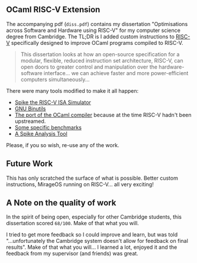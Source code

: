 OCaml RISC-V Extension
----------------------

The accompanying pdf (`diss.pdf`) contains my dissertation "Optimisations across Software and Hardware using RISC-V" for my computer science degree from Cambridge. The TL;DR is I added custom instructions to [RISC-V](https://riscv.org/) specifically designed to improve OCaml programs compiled to RISC-V.  

> This dissertation looks at how an open-source specification for a modular, flexible, reduced instruction set architecture, RISC-V, can open doors to greater control and manipulation over the hardware-software interface... we can achieve faster and more power-efficient computers simultaneously...

There were many tools modified to make it all happen: 
  - [Spike the RISC-V ISA Simulator](https://github.com/patricoferris/riscv-isa-sim/tree/rv64GO)
  - [GNU Binutils](https://github.com/patricoferris/riscv-binutils-gdb/tree/rv64GO)
  - [The port of the OCaml compiler](https://github.com/patricoferris/riscv-ocaml/tree/rv64GO) because at the time RISC-V hadn't been upstreamed. 
  - [Some specific benchmarks](https://github.com/patricoferris/riscv-benchmarks)
  - [A Spike Analysis Tool](https://github.com/patricoferris/ospike)

Please, if you so wish, re-use any of the work. 

## Future Work 

This has only scratched the surface of what is possible. Better custom instructions, MirageOS running on RISC-V... all very exciting! 

## A Note on the quality of work 

In the spirit of being open, especially for other Cambridge students, this dissertation scored `68/100`. Make of that what you will. 

I tried to get more feedback so I could improve and learn, but was told "...unfortunately the Cambridge system doesn't allow for feedback on final results". Make of that what you will... I learned a lot, enjoyed it and the feedback from my supervisor (and friends) was great. 